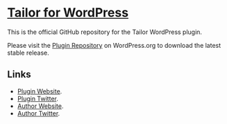 # [Tailor for WordPress](http://www.gettailor.com/)

This is the official GitHub repository for the Tailor WordPress plugin.

Please visit the [Plugin Repository](http://wordpress.org/plugins/tailor/) on WordPress.org to download the latest stable release.

## Links

* [Plugin Website](http://gettailor.com/).
* [Plugin Twitter](http://www.twitter.com/tailorwp).
* [Author Website](http://www.andrewworsfold.com/).
* [Author Twitter](http://www.twitter.com/andrewjworsfold).